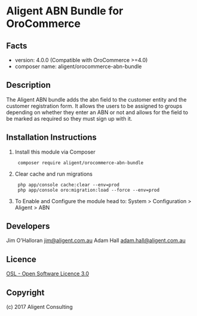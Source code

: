 Aligent ABN Bundle for OroCommerce
==============================================

Facts
-----
- version: 4.0.0 (Compatible with OroCommerce >=4.0)
- composer name: aligent/orocommerce-abn-bundle

Description
-----------
The Aligent ABN bundle adds the abn field to the customer entity and the customer registration form. It allows the users
to be assigned to groups depending on whether they enter an ABN or not and allows for the field to be marked as required
so they must sign up with it.

Installation Instructions
-------------------------
1. Install this module via Composer

        composer require aligent/orocommerce-abn-bundle

1. Clear cache and run migrations
        
        php app/console cache:clear --env=prod
        php app/console oro:migration:load --force --env=prod
        
1. To Enable and Configure the module head to:
    System > Configuration > Aligent > ABN

Developers
---------
Jim O'Halloran <jim@aligent.com.au>
Adam Hall <adam.hall@aligent.com.au>

Licence
-------
[OSL - Open Software Licence 3.0](http://opensource.org/licenses/osl-3.0.php)

Copyright
---------
(c) 2017 Aligent Consulting
